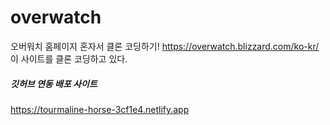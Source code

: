 # overwatch
오버워치 홈페이지 혼자서 클론 코딩하기!
https://overwatch.blizzard.com/ko-kr/
이 사이트를 클론 코딩하고 있다.


##### 깃허브 연동 배포 사이트 
https://tourmaline-horse-3cf1e4.netlify.app


